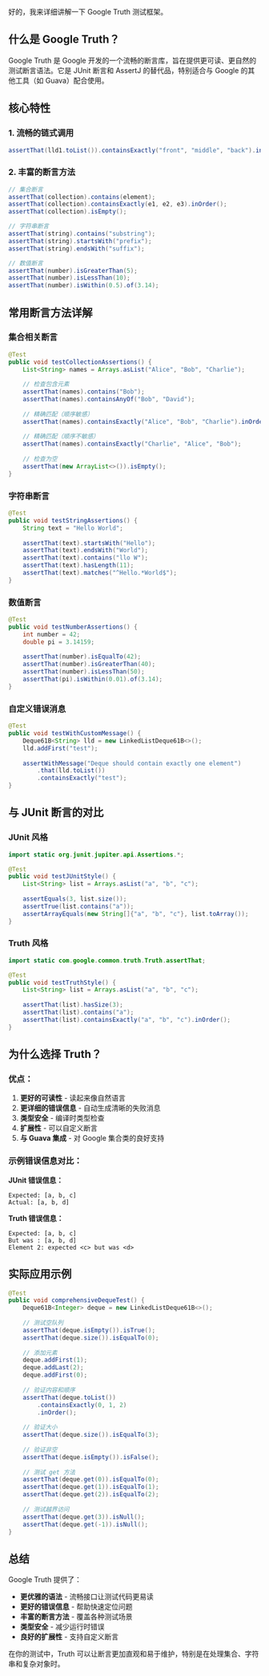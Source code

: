 好的，我来详细讲解一下 Google Truth 测试框架。

## 什么是 Google Truth？

Google Truth 是 Google 开发的一个流畅的断言库，旨在提供更可读、更自然的测试断言语法。它是 JUnit 断言和 AssertJ 的替代品，特别适合与 Google 的其他工具（如 Guava）配合使用。

## 核心特性

### 1. 流畅的链式调用
```java
assertThat(lld1.toList()).containsExactly("front", "middle", "back").inOrder();
```

### 2. 丰富的断言方法
```java
// 集合断言
assertThat(collection).contains(element);
assertThat(collection).containsExactly(e1, e2, e3).inOrder();
assertThat(collection).isEmpty();

// 字符串断言  
assertThat(string).contains("substring");
assertThat(string).startsWith("prefix");
assertThat(string).endsWith("suffix");

// 数值断言
assertThat(number).isGreaterThan(5);
assertThat(number).isLessThan(10);
assertThat(number).isWithin(0.5).of(3.14);
```

## 常用断言方法详解

### 集合相关断言
```java
@Test
public void testCollectionAssertions() {
    List<String> names = Arrays.asList("Alice", "Bob", "Charlie");
    
    // 检查包含元素
    assertThat(names).contains("Bob");
    assertThat(names).containsAnyOf("Bob", "David");
    
    // 精确匹配（顺序敏感）
    assertThat(names).containsExactly("Alice", "Bob", "Charlie").inOrder();
    
    // 精确匹配（顺序不敏感）
    assertThat(names).containsExactly("Charlie", "Alice", "Bob");
    
    // 检查为空
    assertThat(new ArrayList<>()).isEmpty();
}
```

### 字符串断言
```java
@Test
public void testStringAssertions() {
    String text = "Hello World";
    
    assertThat(text).startsWith("Hello");
    assertThat(text).endsWith("World");
    assertThat(text).contains("llo W");
    assertThat(text).hasLength(11);
    assertThat(text).matches("^Hello.*World$");
}
```

### 数值断言
```java
@Test
public void testNumberAssertions() {
    int number = 42;
    double pi = 3.14159;
    
    assertThat(number).isEqualTo(42);
    assertThat(number).isGreaterThan(40);
    assertThat(number).isLessThan(50);
    assertThat(pi).isWithin(0.01).of(3.14);
}
```

### 自定义错误消息
```java
@Test
public void testWithCustomMessage() {
    Deque61B<String> lld = new LinkedListDeque61B<>();
    lld.addFirst("test");
    
    assertWithMessage("Deque should contain exactly one element")
        .that(lld.toList())
        .containsExactly("test");
}
```

## 与 JUnit 断言的对比

### JUnit 风格
```java
import static org.junit.jupiter.api.Assertions.*;

@Test
public void testJUnitStyle() {
    List<String> list = Arrays.asList("a", "b", "c");
    
    assertEquals(3, list.size());
    assertTrue(list.contains("a"));
    assertArrayEquals(new String[]{"a", "b", "c"}, list.toArray());
}
```

### Truth 风格
```java
import static com.google.common.truth.Truth.assertThat;

@Test
public void testTruthStyle() {
    List<String> list = Arrays.asList("a", "b", "c");
    
    assertThat(list).hasSize(3);
    assertThat(list).contains("a");
    assertThat(list).containsExactly("a", "b", "c").inOrder();
}
```

## 为什么选择 Truth？

### 优点：
1. **更好的可读性** - 读起来像自然语言
2. **更详细的错误信息** - 自动生成清晰的失败消息
3. **类型安全** - 编译时类型检查
4. **扩展性** - 可以自定义断言
5. **与 Guava 集成** - 对 Google 集合类的良好支持

### 示例错误信息对比：

**JUnit 错误信息：**
```
Expected: [a, b, c]
Actual: [a, b, d]
```

**Truth 错误信息：**
```
Expected: [a, b, c]
But was : [a, b, d]
Element 2: expected <c> but was <d>
```

## 实际应用示例

```java
@Test
public void comprehensiveDequeTest() {
    Deque61B<Integer> deque = new LinkedListDeque61B<>();
    
    // 测试空队列
    assertThat(deque.isEmpty()).isTrue();
    assertThat(deque.size()).isEqualTo(0);
    
    // 添加元素
    deque.addFirst(1);
    deque.addLast(2);
    deque.addFirst(0);
    
    // 验证内容和顺序
    assertThat(deque.toList())
        .containsExactly(0, 1, 2)
        .inOrder();
    
    // 验证大小
    assertThat(deque.size()).isEqualTo(3);
    
    // 验证非空
    assertThat(deque.isEmpty()).isFalse();
    
    // 测试 get 方法
    assertThat(deque.get(0)).isEqualTo(0);
    assertThat(deque.get(1)).isEqualTo(1);
    assertThat(deque.get(2)).isEqualTo(2);
    
    // 测试越界访问
    assertThat(deque.get(3)).isNull();
    assertThat(deque.get(-1)).isNull();
}
```

## 总结

Google Truth 提供了：
- **更优雅的语法** - 流畅接口让测试代码更易读
- **更好的错误信息** - 帮助快速定位问题
- **丰富的断言方法** - 覆盖各种测试场景
- **类型安全** - 减少运行时错误
- **良好的扩展性** - 支持自定义断言

在你的测试中，Truth 可以让断言更加直观和易于维护，特别是在处理集合、字符串和复杂对象时。